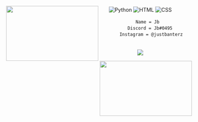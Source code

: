 
<img align="left" src="https://cdn.discordapp.com/attachments/965651136453414972/970637534923206686/image4_1.jpeg" height= "150" width="250" /> <img align="right" src="https://cdn.discordapp.com/attachments/965651136453414972/970637533958537266/IMG_6209.jpg" height= "150" width="250" />



ㅤㅤ![Python](https://img.shields.io/badge/Python-3776AB?style=for-the-badge&logo=python&logoColor=white)
![HTML](https://img.shields.io/badge/HTML-E34F26?style=for-the-badge&logo=html5&logoColor=white)
![CSS](https://img.shields.io/badge/CSS-1572B6?style=for-the-badge&logo=css3&logoColor=white)
```
ㅤㅤㅤㅤㅤㅤㅤㅤㅤName = Jb
ㅤㅤㅤㅤㅤㅤㅤDiscord = Jb#0495
ㅤㅤㅤㅤㅤInstagram = @justbanterz
```
ㅤㅤㅤㅤㅤㅤㅤㅤㅤㅤㅤㅤㅤㅤㅤㅤㅤㅤㅤㅤㅤㅤㅤㅤㅤㅤㅤ![](https://komarev.com/ghpvc/?username=szg&style=plastic&label=Profile+Views)
<!---
jxshb/jxshb is a ✨ special ✨ repository because its `README.md` (this file) appears on your GitHub profile.
You can click the Preview link to take a look at your changes.
--->
